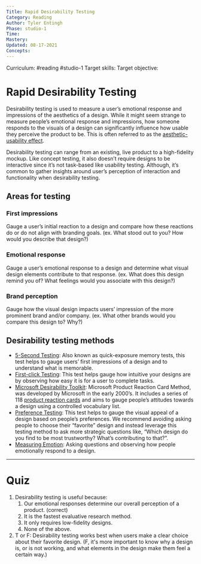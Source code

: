 ```yaml
---
Title: Rapid Desirability Testing
Category: Reading
Author: Tyler Entingh
Phase: studio-1
Time: 
Mastery: 
Updated: 08-17-2021
Concepts: 
---
```

Curriculum: #reading #studio-1 
Target skills: 
Target objective:

# Rapid Desirability Testing
Desirability testing is used to measure a user’s emotional response and impressions of the aesthetics of a design. While it might seem strange to measure people’s emotional response and impressions, how someone responds to the visuals of a design can significantly influence how usable they perceive the product to be. This is often referred to as the [aesthetic-usability effect](https://www.nngroup.com/articles/aesthetic-usability-effect/).

Desirability testing can range from an existing, live product to a high-fidelity mockup. Like concept testing, it also doesn’t require designs to be interactive since it’s not task-based like usability testing. Although, it’s common to gather insights around user’s perception of interaction and functionality when desirability testing.
## Areas for testing
### First impressions
Gauge a user’s initial reaction to a design and compare how these reactions do or do not align with branding goals. (ex. What stood out to you? How would you describe that design?)
### Emotional response
Gauge a user’s emotional response to a design and determine what visual design elements contribute to that response. (ex. What does this design remind you of? What feelings would you associate with this design?)
### Brand perception
Gauge how the visual design impacts users’ impression of the more prominent brand and/or company. (ex. What other brands would you compare this design to? Why?)
## Desirability testing methods
- [5-Second Testing](https://usabilityhub.com/guides/five-second-testing): Also known as quick-exposure memory tests, this test helps to gauge users’ first impressions of a design and to understand what is memorable.
- [First-click Testing](https://usabilityhub.com/guides/first-click-testing): This test helps gauge how intuitive your designs are by observing how easy it is for a user to complete tasks.
- [Microsoft Desirability Toolkit](https://www.nngroup.com/articles/microsoft-desirability-toolkit/): Microsoft Product Reaction Card Method, was developed by Microsoft in the early 2000’s. It includes a series of 118 [product reaction cards](http://www.uxforthemasses.com/wp-content/uploads/2016/04/Product-reaction-cards-printouts-full-list.pdf) and aims to gauge people’s attitudes towards a design using a controlled vocabulary list.
- [Preference Testing](https://usabilityhub.com/guides/preference-testing): This test helps to gauge the visual appeal of a design based on people’s preferences. We recommend avoiding asking people to choose their “favorite” design and instead leverage this testing method to ask more strategic questions like, “Which design do you find to be most trustworthy? What’s contributing to that?”.
- [Measuring Emotion](https://uxfactor.wordpress.com/2017/10/14/how-to-measure-emotion-in-design/): Asking questions and observing how people emotionally respond to a design.

---
# Quiz
1. Desirability testing is useful because:
	1. Our emotional responses determine our overall perception of a product. (correct)
	2. It is the fastest evaluative research method. 
	3. It only requires low-fidelity designs. 
	4. None of the above. 
2. T or F: Desirability testing works best when users make a clear choice about their favorite design. (F, it's more important to know why a design is, or is not working, and what elements in the design make them feel a certain way.)